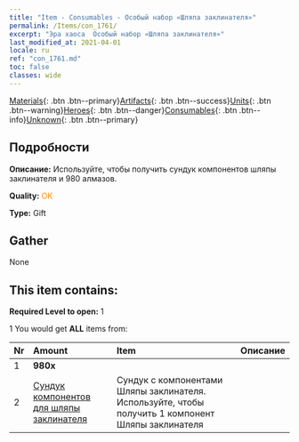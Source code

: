 ```yaml
---
title: "Item - Consumables - Особый набор «Шляпа заклинателя»"
permalink: /Items/con_1761/
excerpt: "Эра хаоса  Особый набор «Шляпа заклинателя»"
last_modified_at: 2021-04-01
locale: ru
ref: "con_1761.md"
toc: false
classes: wide
---
```

 [Materials](/ru/Items/){: .btn .btn--primary}[Artifacts](/ru/Items/Artifacts/){: .btn .btn--success}[Units](/ru/Items/Units/){: .btn .btn--warning}[Heroes](/ru/Items/Heroes/){: .btn .btn--danger}[Consumables](/ru/Items/Consumables/){: .btn .btn--info}[Unknown](/ru/Items/Unknown/){: .btn .btn--primary}

## Подробности
 **Описание:** Используйте, чтобы получить сундук компонентов шляпы заклинателя и 980 алмазов.

 **Quality:** <span style="color: #FF8C00">OK</span>

 **Type:** Gift

## Gather

  None

## This item contains:

 **Required Level to open:** 1

 1 You would get **ALL** items  from:

  | Nr | Amount |     Item    | Описание |
  |:---|:-------|:------------|:-----------:|
  | 1 |  **980x** | <i class="fas fa-gem"/> |  | 
  | 2 | [Сундук компонентов для шляпы заклинателя](/ru/Items/con_1359/) | Сундук с компонентами Шляпы заклинателя. Используйте, чтобы получить 1 компонент Шляпы заклинателя | 
